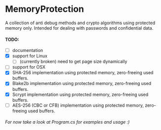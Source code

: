 # MemoryProtection
A collection of anti debug methods and crypto algorithms using protected memory only. Intended for dealing with passwords and confidential data.

#### TODO: 
- [ ] documentation
- [x] support for Linux
   - [ ] (currently broken) need to get page size dynamically
- [ ] support for OSX
- [x] SHA-256 implementation using protected memory, zero-freeing used buffers.
- [x] Blake2b implementation using protected memory, zero-freeing used buffers.
- [x] Scrypt implementation using protected memory, zero-freeing used buffers.
- [ ] AES-256 (CBC or CFB) implementation using protected memory, zero-freeing used buffers.

###### For now take a look at Program.cs for examples and usage :)
